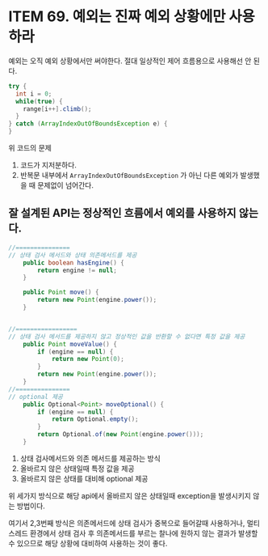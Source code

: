# ITEM 69. 예외는 진짜 예외 상황에만 사용하라

예외는 오직 예외 상황에서만 써야한다. 절대 일상적인 제어 흐름용으로 사용해선 안 된다.

```java
try {
  int i = 0;
  while(true) {
    range[i++].climb();
  }
} catch (ArrayIndexOutOfBoundsException e) {
}
```

위 코드의 문제

1. 코드가 지저분하다.
2. 반복문 내부에서 `ArrayIndexOutOfBoundsException` 가 아닌 다른 예외가 발생했을 때 문제없이 넘어간다.


## 잘 설계된 API는 정상적인 흐름에서 예외를 사용하지 않는다.

```java
//=============== 
// 상태 검사 메서드와 상태 의존메서드를 제공
    public boolean hasEngine() {
        return engine != null;
    }

    public Point move() {
        return new Point(engine.power());
    }


//=================
// 상태 검사 메서드를 제공하지 않고 정상적인 값을 반환할 수 없다면 특정 값을 제공
    public Point moveValue() {
        if (engine == null) {
            return new Point(0);
        }
        return new Point(engine.power());
    }
//===============
// optional 제공
    public Optional<Point> moveOptional() {
        if (engine == null) {
            return Optional.empty();
        }
        return Optional.of(new Point(engine.power()));
    }
```

1. 상태 검사메서드와 의존 메서드를 제공하는 방식
2. 올바르지 않은 상태일때 특정 값을 제공
3. 올바르지 않은 상태를 대비해 optional 제공

위 세가지 방식으로 해당 api에서 올바르지 않은 상태일때 exception을 발생시키지 않는 방법이다.

여기서 2,3번째 방식은 의존메서드에 상태 검사가 중복으로 들어갈때 사용하거나, 멀티 스레드 환경에서 상태 검사 후 의존메서드를 부르는 찰나에 원하지 않는 결과가 발생할 수 있으므로 해당 상황에 대비하여 사용하는 것이 좋다.